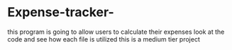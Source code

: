 # Expense-tracker-
this program is going to allow users to calculate their expenses 
look at the code and see how each file is utilized 
this is a medium tier project 
